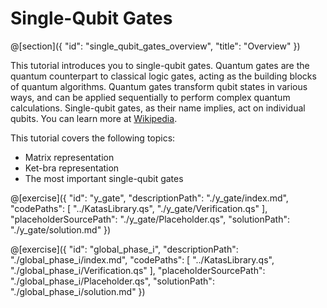 # Single-Qubit Gates

@[section]({
    "id": "single_qubit_gates_overview",
    "title": "Overview"
})

This tutorial introduces you to single-qubit gates. Quantum gates are the quantum counterpart to classical logic gates, acting as the building blocks of quantum algorithms. Quantum gates transform qubit states in various ways, and can be applied sequentially to perform complex quantum calculations. Single-qubit gates, as their name implies, act on individual qubits. You can learn more at [Wikipedia](https://en.wikipedia.org/wiki/Quantum_logic_gate).

This tutorial covers the following topics:

- Matrix representation
- Ket-bra representation
- The most important single-qubit gates

@[exercise]({
    "id": "y_gate",
    "descriptionPath": "./y_gate/index.md",
    "codePaths": [
        "../KatasLibrary.qs",
        "./y_gate/Verification.qs"
    ],
    "placeholderSourcePath": "./y_gate/Placeholder.qs",
    "solutionPath": "./y_gate/solution.md"
})

@[exercise]({
    "id": "global_phase_i",
    "descriptionPath": "./global_phase_i/index.md",
    "codePaths": [
        "../KatasLibrary.qs",
        "./global_phase_i/Verification.qs"
    ],
    "placeholderSourcePath": "./global_phase_i/Placeholder.qs",
    "solutionPath": "./global_phase_i/solution.md"
})
